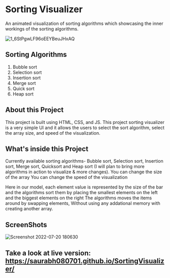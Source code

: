 # Sorting Visualizer 
An animated visualization of sorting algorithms which showcasing the inner workings of the sorting algorithms.

![1_6StPgwLF96oEEYBeuJHxAQ](https://user-images.githubusercontent.com/96607455/179979153-5dbc0673-4093-42cd-ac1a-1d956bf15571.gif)

## Sorting Algorithms   
  1. Bubble sort           
  2. Selection sort
  3. Insertion sort
  4. Merge sort
  5. Quick sort
  6. Heap sort 
## About this Project
This project is built using HTML, CSS, and JS. This project sorting visualizer is a very simple UI and it allows the users to select the sort algorithm, select the array size, and speed of the visualization.

## What's inside this Project
Currently available sorting algorithms- Bubble sort, Selection sort, Insertion sort, Merge sort, Quicksort and Heap sort (I will plan to bring more algorithms in action to visualize & more changes).
You can change the size of the array
You can change the speed of the visualization

Here in our model, each element value is represented by the size of the bar and the algorithms sort them by placing the smallest elements on the left and the biggest elements on the right
The algorithms moves the items around by swapping elements, Without using any addational memory with creating another array.

## ScreenShots

![Screenshot 2022-07-20 180630](https://user-images.githubusercontent.com/96607455/179983636-5c4750a9-fe6c-4bad-a7da-5925421e704c.png)

## Take a look at live version: https://saurabh080701.github.io/SortingVisualizer/
